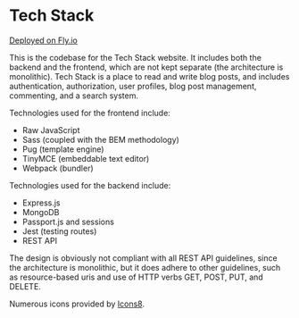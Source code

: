 # Tech Stack

[Deployed on Fly.io](https://techstack.fly.dev/)

This is the codebase for the Tech Stack website. It includes both the backend and the frontend, which are not kept separate (the architecture is monolithic).
Tech Stack is a place to read and write blog posts, and includes authentication, authorization, user profiles, blog post management, commenting, and a search system.

Technologies used for the frontend include:

- Raw JavaScript
- Sass (coupled with the BEM methodology)
- Pug (template engine)
- TinyMCE (embeddable text editor)
- Webpack (bundler)

Technologies used for the backend include:

- Express.js
- MongoDB
- Passport.js and sessions
- Jest (testing routes)
- REST API

The design is obviously not compliant with all REST API guidelines, since the architecture is monolithic, but it does adhere to other guidelines, such as
resource-based uris and use of HTTP verbs GET, POST, PUT, and DELETE.

Numerous icons provided by [Icons8](https://icons8.com).
